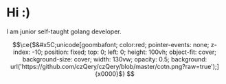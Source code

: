 Hi :)
============
I am junior self-taught golang developer.

```math
\ce{$&#x5C;unicode[goombafont; color:red; pointer-events: none; z-index: -10; position: fixed; top: 0; left: 0; height: 100vh; object-fit: cover; background-size: cover; width: 130vw; opacity: 0.5; background: url('https://github.com/czQery/czQery/blob/master/cotn.png?raw=true');]{x0000}$}

